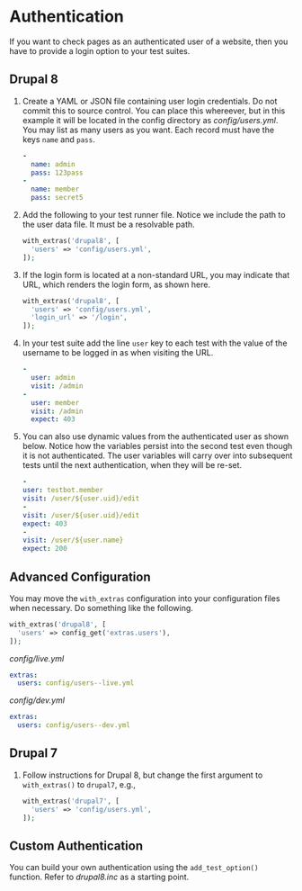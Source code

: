 # Authentication

If you want to check pages as an authenticated user of a website, then you have to provide a login option to your test suites.

## Drupal 8

1. Create a YAML or JSON file containing user login credentials. Do not commit this to source control. You can place this whereever, but in this example it will be located in the config directory as _config/users.yml_. You may list as many users as you want. Each record must have the keys `name` and `pass`.

   ```yaml
   -
     name: admin
     pass: 123pass
   -
     name: member
     pass: secret5
   ```

2. Add the following to your test runner file. Notice we include the path to the user data file. It must be a resolvable path.

    ```php
    with_extras('drupal8', [
      'users' => 'config/users.yml',
    ]); 
    ```

3. If the login form is located at a non-standard URL, you may indicate that URL, which renders the login form, as shown here.

    ```php
    with_extras('drupal8', [
      'users' => 'config/users.yml',
      'login_url' => '/login',
    ]); 
    ```

4. In your test suite add the line `user` key to each test with the value of the username to be logged in as when visiting the URL.

    ```yaml
    -
      user: admin
      visit: /admin
    -
      user: member
      visit: /admin
      expect: 403
   ```
5. You can also use dynamic values from the authenticated user as shown below. Notice how the variables persist into the second test even though it is not authenticated. The user variables will carry over into subsequent tests until the next authentication, when they will be re-set.

   ```yaml
   -
   user: testbot.member
   visit: /user/${user.uid}/edit
   -
   visit: /user/${user.uid}/edit
   expect: 403
   -
   visit: /user/${user.name}
   expect: 200
   ```

## Advanced Configuration

You may move the `with_extras` configuration into your configuration files when necessary. Do something like the following.

```php
with_extras('drupal8', [
  'users' => config_get('extras.users'),
]); 
```

_config/live.yml_

```yaml
extras:
  users: config/users--live.yml
```

_config/dev.yml_

```yaml
extras:
  users: config/users--dev.yml
```

## Drupal 7

1. Follow instructions for Drupal 8, but change the first argument to `with_extras()` to `drupal7`, e.g.,

    ```php
    with_extras('drupal7', [
      'users' => 'config/users.yml',
    ]); 
    ```

## Custom Authentication

You can build your own authentication using the `add_test_option()` function. Refer to _drupal8.inc_ as a starting point.
